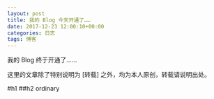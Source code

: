 ```yaml
---
layout: post
title: 我的 Blog 今天开通了……
date: 2017-12-23 12:00:10+00:00
categories: 日志
tags: 博客
---
```


我的 Blog 终于开通了……

这里的文章除了特别说明为 [转载] 之外，均为本人原创，转载请说明出处。

#h1
##h2
ordinary

